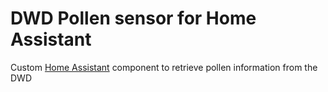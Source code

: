 # DWD Pollen sensor for Home Assistant

Custom [Home Assistant](https://www.home-assistant.io) component to retrieve pollen information from the DWD
